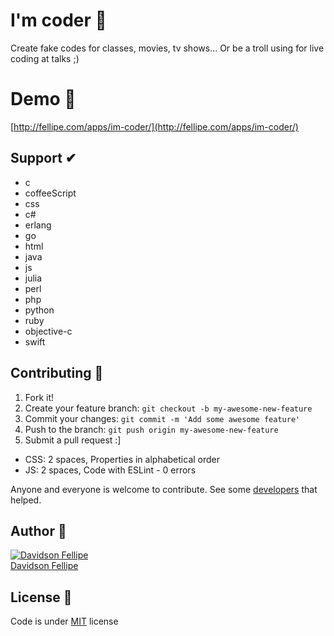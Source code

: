 # I'm coder 👾
Create fake codes for classes, movies, tv shows... Or be a troll using for live coding at talks ;)

# Demo 🚀

[http://fellipe.com/apps/im-coder/](http://fellipe.com/apps/im-coder/)

## Support ✔︎

* c
* coffeeScript
* css
* c#
* erlang
* go
* html
* java
* js
* julia
* perl
* php
* python
* ruby
* objective-c
* swift

## Contributing 👣

1. Fork it!
2. Create your feature branch: `git checkout -b my-awesome-new-feature`
3. Commit your changes: `git commit -m 'Add some awesome feature'`
4. Push to the branch: `git push origin my-awesome-new-feature`
5. Submit a pull request :]

* CSS: 2 spaces, Properties in alphabetical order
* JS: 2 spaces, Code with ESLint - 0 errors

Anyone and everyone is welcome to contribute. See some [developers](https://github.com/davidsonfellipe/im-coder/graphs/contributors) that helped.

## Author 👤

[![Davidson Fellipe](http://gravatar.com/avatar/054c583ad5dc09a861874e14dcb43e4c?s=70)](https://github.com/davidsonfellipe)
<br>
[Davidson Fellipe](https://github.com/davidsonfellipe)

## License 📖

Code is under [MIT](http://davidsonfellipe.mit-license.org) license
